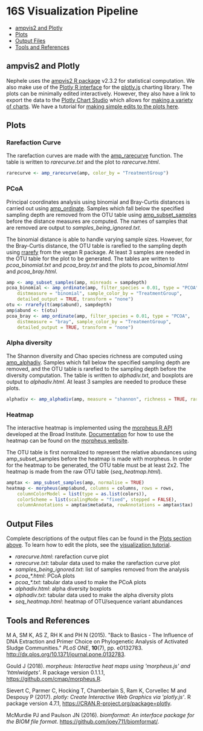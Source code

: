 16S Visualization Pipeline
================

-   [ampvis2 and Plotly](#ampvis2-and-plotly)
-   [Plots](#plots)
-   [Output Files](#output-files)
-   [Tools and References](#tools-and-references)

ampvis2 and Plotly
------------------

Nephele uses the <a href="https://madsalbertsen.github.io/ampvis2/" target="_blank" rel="noopener noreferrer">ampvis2 R package</a> v2.3.2 for statistical computation. We also make use of the <a href="https://plot.ly/r/" target="_blank" rel="noopener noreferrer">Plotly R interface</a> for the <a href="https://plot.ly" target="_blank" rel="noopener noreferrer">plotly.js</a> charting library. The plots can be minimally edited interactively. However, they also have a link to export the data to the <a href="https://plot.ly/online-chart-maker/" target="_blank" rel="noopener noreferrer">Plotly Chart Studio</a> which allows for <a href="https://help.plot.ly/tutorials/" target="_blank" rel="noopener noreferrer">making a variety of charts</a>. We have a tutorial for <a href="{{ url_for('show_tutorials') }}">making simple edits to the plots here</a>.

Plots
-----

### Rarefaction Curve

The rarefaction curves are made with the <a href="https://madsalbertsen.github.io/ampvis2/reference/amp_rarecurve.html" target="_blank" rel="noopener noreferrer">amp_rarecurve</a> function. The table is written to *rarecurve.txt* and the plot to *rarecurve.html*.

``` r
rarecurve <- amp_rarecurve(amp, color_by = "TreatmentGroup")
```

### PCoA

Principal coordinates analysis using binomial and Bray-Curtis distances is carried out using <a href="https://madsalbertsen.github.io/ampvis2/reference/amp_ordinate.html" target="_blank" rel="noopener noreferrer">amp_ordinate</a>. Samples which fall below the specified sampling depth are removed from the OTU table using <a href="https://madsalbertsen.github.io/ampvis2/reference/amp_subset_samples.html" target="_blank" rel="noopener noreferrer">amp_subset_samples</a> before the distance measures are computed. The names of samples that are removed are output to *samples\_being\_ignored.txt*.

The binomial distance is able to handle varying sample sizes. However, for the Bray-Curtis distance, the OTU table is rarefied to the sampling depth using <a href="https://www.rdocumentation.org/packages/vegan/versions/2.4-2/topics/rarefy" target="_blank" rel="noopener noreferrer">rrarefy</a> from the vegan R package. At least 3 samples are needed in the OTU table for the plot to be generated. The tables are written to *pcoa\_binomial.txt* and *pcoa\_bray.txt* and the plots to *pcoa\_binomial.html* and *pcoa\_bray.html*.

``` r
amp <- amp_subset_samples(amp, minreads = sampdepth)
pcoa_binomial <- amp_ordinate(amp, filter_species = 0.01, type = "PCOA", 
    distmeasure = "binomial", sample_color_by = "TreatmentGroup", 
    detailed_output = TRUE, transform = "none")
otu <- rrarefy(t(amp$abund), sampdepth)
amp$abund <- t(otu)
pcoa_bray <- amp_ordinate(amp, filter_species = 0.01, type = "PCOA", 
    distmeasure = "bray", sample_color_by = "TreatmentGroup", 
    detailed_output = TRUE, transform = "none")
```

### Alpha diversity

The Shannon diversity and Chao species richness are computed using <a href="https://madsalbertsen.github.io/ampvis2/reference/amp_alphadiv.html" target="_blank" rel="noopener noreferrer">amp_alphadiv</a>. Samples which fall below the specified sampling depth are removed, and the OTU table is rarefied to the sampling depth before the diversity computation. The table is written to *alphadiv.txt*, and boxplots are output to *alphadiv.html*. At least 3 samples are needed to produce these plots.

``` r
alphadiv <- amp_alphadiv(amp, measure = "shannon", richness = TRUE, rarefy = sampdepth)
```

### Heatmap

The interactive heatmap is implemented using the <a href="https://github.com/cmap/morpheus.R" target="_blank" rel="noopener noreferrer">morpheus R API</a> developed at the Broad Institute. <a href="https://software.broadinstitute.org/morpheus/documentation.html" target="_blank" rel="noopener noreferrer">Documentation</a> for how to use the heatmap can be found on the <a href="https://software.broadinstitute.org/morpheus/" target="_blank" rel="noopener noreferrer">morpheus website</a>.

The OTU table is first normalized to represent the relative abundances using amp\_subset\_samples before the heatmap is made with morpheus. In order for the heatmap to be generated, the OTU table must be at least 2x2. The heatmap is made from the raw OTU table (*seq\_heatmap.html*).

``` r
amptax <- amp_subset_samples(amp, normalise = TRUE)
heatmap <- morpheus(amp$abund, columns = columns, rows = rows, 
    columnColorModel = list(type = as.list(colors)), 
    colorScheme = list(scalingMode = "fixed", stepped = FALSE), 
    columnAnnotations = amptax$metadata, rowAnnotations = amptax$tax)
```

Output Files
------------

Complete descriptions of the output files can be found in the [Plots section above](#plots). To learn how to edit the plots, see the <a href="{{ url_for('show_tutorials') }}">visualization tutorial</a>.

-   *rarecurve.html*: rarefaction curve plot
-   *rarecurve.txt*: tabular data used to make the rarefaction curve plot
-   *samples\_being\_ignored.txt*: list of samples removed from the analysis
-   *pcoa\_\*.html*: PCoA plots
-   *pcoa\_\*.txt*: tabular data used to make the PCoA plots
-   *alphadiv.html*: alpha diversity boxplots
-   *alphadiv.txt*: tabular data used to make the alpha diversity plots
-   *seq\_heatmap.html*: heatmap of OTU/sequence variant abundances

Tools and References
--------------------

<p>
M A, SM K, AS Z, RH K and PH N (2015). "Back to Basics - The Influence of DNA Extraction and Primer Choice on Phylogenetic Analysis of Activated Sludge Communities." <em>PLoS ONE</em>, <b>10</b>(7), pp. e0132783. <a href="http://dx.plos.org/10.1371/journal.pone.0132783" target="_blank" rel="noopener noreferrer">http://dx.plos.org/10.1371/journal.pone.0132783</a>.
</p>
<p>
Gould J (2018). <em>morpheus: Interactive heat maps using 'morpheus.js' and 'htmlwidgets'</em>. R package version 0.1.1.1, <a href="https://github.com/cmap/morpheus.R" target="_blank" rel="noopener noreferrer">https://github.com/cmap/morpheus.R</a>.
</p>
<p>
Sievert C, Parmer C, Hocking T, Chamberlain S, Ram K, Corvellec M and Despouy P (2017). <em>plotly: Create Interactive Web Graphics via 'plotly.js'</em>. R package version 4.7.1, <a href="https://CRAN.R-project.org/package=plotly" target="_blank" rel="noopener noreferrer">https://CRAN.R-project.org/package=plotly</a>.
</p>
<p>
McMurdie PJ and Paulson JN (2016). <em>biomformat: An interface package for the BIOM file format</em>. <a href="https://github.com/joey711/biomformat/" target="_blank" rel="noopener noreferrer">https://github.com/joey711/biomformat/</a>.
</p>
